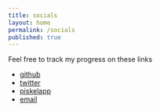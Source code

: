```yaml
---
title: socials
layout: home
permalink: /socials
published: true
---
```


Feel free to track my progress on these links 
- [github](https://github.com/minichest) 
- [twitter](//twitter.com/aezlox) 
- [piskelapp](https://www.piskelapp.com/user/6040716419530752#) 
- [email](mailto:pixelfest0@gmail.com) 